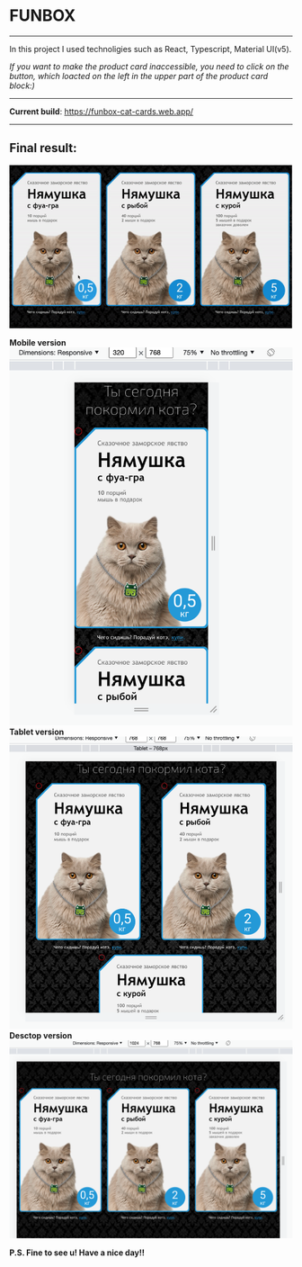 # FUNBOX

---

In this project I used technoligies such as React, Typescript, Material UI(v5).

_If you want to make the product card inaccessible, you need to click on the button, which loacted on the left in the upper part of the product card block:)_

---

**Current build**: https://funbox-cat-cards.web.app/

---

## Final result:

![Cat gif](/public/ezgif.com-gif-maker.gif)

**Mobile version**
![Alt text](/public/%D0%A1%D0%BD%D0%B8%D0%BC%D0%BE%D0%BA%20%D1%8D%D0%BA%D1%80%D0%B0%D0%BD%D0%B0%202022-06-28%20%D0%B2%2015.02.21.png)
**Tablet version**
![Alt text](/public/%D0%A1%D0%BD%D0%B8%D0%BC%D0%BE%D0%BA%20%D1%8D%D0%BA%D1%80%D0%B0%D0%BD%D0%B0%202022-06-28%20%D0%B2%2015.02.33.png)
**Desctop version**
![Alt text](/public/%D0%A1%D0%BD%D0%B8%D0%BC%D0%BE%D0%BA%20%D1%8D%D0%BA%D1%80%D0%B0%D0%BD%D0%B0%202022-06-28%20%D0%B2%2015.02.46.png)

**P.S. Fine to see u! Have a nice day!!**
